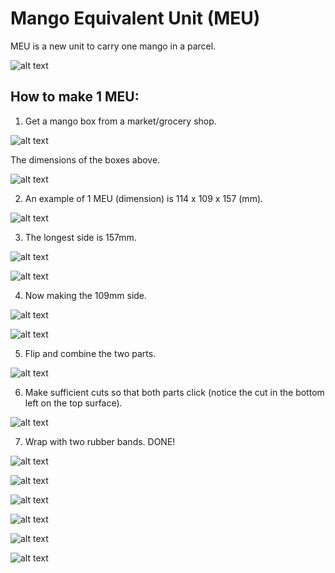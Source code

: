 # Mango Equivalent Unit (MEU)

MEU is a new unit to carry one mango in a parcel.

![alt text](https://raw.githubusercontent.com/wishiki/Mango-Equivalent-Unit-MEU/master/FA8727E7-5172-4A41-A414-407BDA25A4B0.jpeg)

## How to make 1 MEU:

1. Get a mango box from a market/grocery shop.

![alt text](https://raw.githubusercontent.com/wishiki/Mango-Equivalent-Unit-MEU/master/image00001.jpeg)

The dimensions of the boxes above.

![alt text](https://raw.githubusercontent.com/wishiki/Mango-Equivalent-Unit-MEU/master/image00021.jpeg)



2. An example of 1 MEU (dimension) is 114 x 109 x 157 (mm). 

![alt text](https://raw.githubusercontent.com/wishiki/Mango-Equivalent-Unit-MEU/master/image00022.jpeg)

3. The longest side is 157mm.

![alt text](https://raw.githubusercontent.com/wishiki/Mango-Equivalent-Unit-MEU/master/image00002.jpeg)

![alt text](https://raw.githubusercontent.com/wishiki/Mango-Equivalent-Unit-MEU/master/image00003.jpeg)

4. Now making the 109mm side.

![alt text](https://raw.githubusercontent.com/wishiki/Mango-Equivalent-Unit-MEU/master/image00004.jpeg)

![alt text](https://raw.githubusercontent.com/wishiki/Mango-Equivalent-Unit-MEU/master/image00005.jpeg)

5. Flip and combine the two parts.

![alt text](https://raw.githubusercontent.com/wishiki/Mango-Equivalent-Unit-MEU/master/image00006.jpeg)

6. Make sufficient cuts so that both parts click (notice the cut in the bottom left on the top surface).

![alt text](https://raw.githubusercontent.com/wishiki/Mango-Equivalent-Unit-MEU/master/image00007.jpeg)

7. Wrap with two rubber bands. DONE!

![alt text](https://raw.githubusercontent.com/wishiki/Mango-Equivalent-Unit-MEU/master/image00008.jpeg)

![alt text](https://raw.githubusercontent.com/wishiki/Mango-Equivalent-Unit-MEU/master/image00009.jpeg)

![alt text](https://raw.githubusercontent.com/wishiki/Mango-Equivalent-Unit-MEU/master/image00010.jpeg)

![alt text](https://raw.githubusercontent.com/wishiki/Mango-Equivalent-Unit-MEU/master/image00011.jpeg)

![alt text](https://raw.githubusercontent.com/wishiki/Mango-Equivalent-Unit-MEU/master/image00012.jpeg)

![alt text](https://raw.githubusercontent.com/wishiki/Mango-Equivalent-Unit-MEU/master/6EC3AF0C-33BE-4BBE-980E-2F81901FB9E3.jpg)


